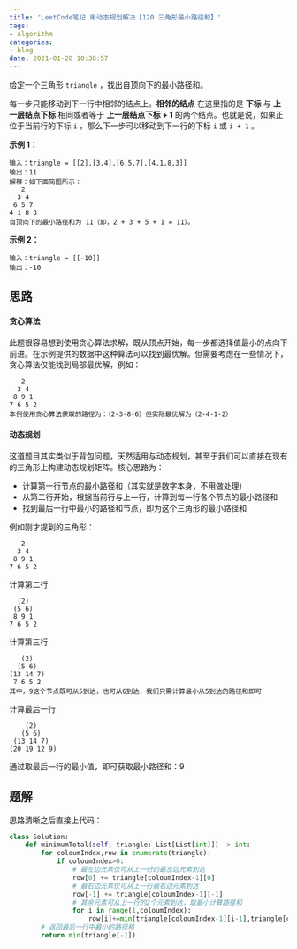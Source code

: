 ```yaml
---
title: 'LeetCode笔记 用动态规划解决【120 三角形最小路径和】'
tags:
- Algorithm
categories: 
- blog
date: 2021-01-28 10:38:57
---
```

给定一个三角形 `triangle` ，找出自顶向下的最小路径和。

每一步只能移动到下一行中相邻的结点上。**相邻的结点** 在这里指的是 **下标** 与 **上一层结点下标** 相同或者等于 **上一层结点下标 + 1** 的两个结点。也就是说，如果正位于当前行的下标 `i` ，那么下一步可以移动到下一行的下标 `i` 或 `i + 1` 。

<!--more-->

**示例 1：**

```
输入：triangle = [[2],[3,4],[6,5,7],[4,1,8,3]]
输出：11
解释：如下面简图所示：
   2
  3 4
 6 5 7
4 1 8 3
自顶向下的最小路径和为 11（即，2 + 3 + 5 + 1 = 11）。
```

**示例 2：**

```
输入：triangle = [[-10]]
输出：-10
```

## 思路

#### 贪心算法

此题很容易想到使用贪心算法求解，既从顶点开始，每一步都选择值最小的点向下前进。在示例提供的数据中这种算法可以找到最优解。但需要考虑在一些情况下，贪心算法仅能找到局部最优解，例如：

```
   2
  3 4
 8 9 1
7 6 5 2
本例使用贪心算法获取的路径为：（2-3-8-6）但实际最优解为（2-4-1-2）
```

#### 动态规划

这道题目其实类似于背包问题，天然适用与动态规划，甚至于我们可以直接在现有的三角形上构建动态规划矩阵。核心思路为：

- 计算第一行节点的最小路径和（其实就是数字本身，不用做处理）
- 从第二行开始，根据当前行与上一行，计算到每一行各个节点的最小路径和
- 找到最后一行中最小的路径和节点，即为这个三角形的最小路径和

例如刚才提到的三角形：

```
   2
  3 4
 8 9 1
7 6 5 2
```

计算第二行

```
  (2)
 (5 6)
 8 9 1
7 6 5 2
```

计算第三行

```
   (2)
  (5 6)
(13 14 7)
 7 6 5 2
其中，9这个节点既可从5到达，也可从6到达，我们只需计算最小从5到达的路径和即可
```

计算最后一行

```
    (2)
   (5 6)
 (13 14 7)
(20 19 12 9)
```

通过取最后一行的最小值，即可获取最小路径和：9

## 题解

思路清晰之后直接上代码：

```python
class Solution:
    def minimumTotal(self, triangle: List[List[int]]) -> int:
        for coloumIndex,row in enumerate(triangle):
            if coloumIndex>0:
                # 最左边元素仅可从上一行的最左边元素到达
                row[0] += triangle[coloumIndex-1][0]
                # 最右边元素仅可从上一行最右边元素到达
                row[-1] += triangle[coloumIndex-1][-1]
                # 其余元素可从上一行的2个元素到达，取最小计算路径和
                for i in range(1,coloumIndex):
                    row[i]+=min(triangle[coloumIndex-1][i-1],triangle[coloumIndex-1][i])
        # 返回最后一行中最小的路径和
        return min(triangle[-1])
```

